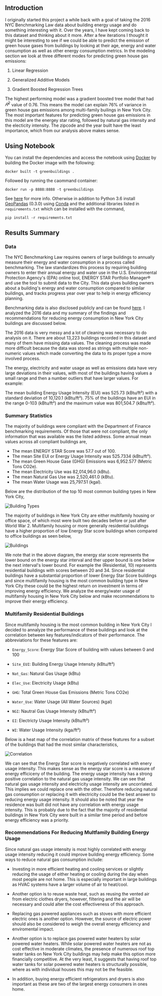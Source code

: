 
## Introduction
I originally started this project a while back with a goal of taking the 2016 NYC Benchmarking Law data about building energy usage and do something interesting with it. Over the years, I have kept coming back to this dataset and thinking about it more. After a few iterations I thought it might be interesting to see if we could be able to predict the emission of green house gases from buildings by looking at their age, energy and water consumption as well as other energy consumption metrics. In the modeling section we look at three different modes for predicting green house gas emissions:

1. Linear Regression

2. Generalized Additive Models

3. Gradient Boosted Regression Trees

The highest performing model was a gradient boosted tree model that had $𝑅^{2}$ value of 0.76. This means the model can explain 76% of variance in green house gas emissions among multi-family builings in New York City. The most important features for predicting green house gas emissions in this model are the energey star rating, followed by natural gas intensity and the electicity intensity. The zipcode and the year built have the least importance, which from our analysis above makes sense.


## Using Notebook

You can install the dependencies and access the notebook using <a href="https://www.docker.com/">Docker</a> by building the Docker image with the following:


	docker built -t greenbuildings .

Followed by running the caommand container:

	docker run -p 8888:8888 -t greenbuildings


See <a href="https://jupyter-docker-stacks.readthedocs.io/en/latest/index.html">here</a> for more info.  Otherwise in addition to Python 3.6 install <a href="http://geopandas.org/">GeoPandas</a> (0.3.0) using <a href="https://conda.io/en/latest/">Conda</a> and the additional libraries listed in <code>requirements.txt</code> which can be installed with the command,

	pip install -r requirements.txt



## Results Summary

### Data 

The NYC Benchmarking Law requires owners of large buildings to annually measure their energy and water consumption in a process called benchmarking. The law standardizes this process by requiring building owners to enter their annual energy and water use in the U.S. Environmental Protection Agency's (EPA) online tool, ENERGY STAR Portfolio Manager® and use the tool to submit data to the City. This data gives building owners about a building's energy and water consumption compared to similar buildings, and tracks progress year over year to help in energy efficiency planning.

Benchmarking data is also disclosed publicly and can be found <a href="http://www.nyc.gov/html/gbee/html/plan/ll84_scores.shtml">here</a>.  I analyzed the 2016 data and my summary of the findings and recommendations for reducing energy consumption in New York City buildings are discussed below. 

The 2016 data is very messy and a lot of cleaning was necessary to do analysis on it.  There are about 13,223 buildings recorded in this dataset and many of them have missing data values. The cleaning process was made more difficult because the data was stored as strings with multiple non-numeric values which made converting the data to its proper type a more involved process.

The energy, electricity and water usage as well as emissions data have very large deviations in their values, with most of the buildings having values a small range and then a number outliers that have larger values. For example:

The mean building Energy Usage Intensity (EUI) was 525.73 (kBtu/ft²) with a standard deviation of 10,120.1 (kBtu/ft²).  75% of the buildings have an EUI in the range 0-103 (kBtu/ft²) and the maximum value was 801,504.7 (kBtu/ft²).


### Summary Statistics

The majority of buildings were compliant with the Department of Finance benchmarking requirements. Of those that were not compliant, the only information that was available was the listed address. Some annual mean values across all compliant buildings are,
- The mean ENERGY STAR Score was 57.7 out of 100.
- The mean Site EUI or Energy Usage Intensity was 525.7334 (kBtu/ft²).
- The mean Green House Gase (GHG) Emissions was 6,952.577 (Metric Tons CO2e).
- The mean Electricity Use was 82,014,96.0 (kBtu).
- The mean Natural Gas Use was 2,520,461.0 (kBtu).
- The mean Water Usage was 25,797.51 (kgal).


Below are the distribution of the top 10 most common building types in New York City,

![Building Types](images/building_type.png)

The majority of buildings in New York City are either multifamily housing or office space, of which most were built two decades before or just after World War 2. Multifamily housing or more generally residential buildings have a higher proportion of low Energy Star score buildings when compared to office buildings as seen below,

![Buildings](images/Energy_Star.png)

We note that in the above diagram, the energy star score represents the lower bound on the energy star interval and ther upper bound is one below the next interval's lower bound. For example the (Residential, 10) represents residential buildings with scores between 20 and 34. Since residential buildings have a substantial proportion of lower Energy Star Score buildings and since multifamily housing is the most common building type in New York City these could be the highest return on investment in terms of improving energy efficiency. We analyze the energy/water usage of multifamily housing in New York City below and make recommendations to improve their energy efficiency.



### Multifamily Residential Buildings

Since multifamily housing is the most common building in New York City I decided to annalyze the performance of these buildings and look at the correlation between key features/indicators of their performance.  The abbreviations for these features are:

- <code>Energy_Score</code>: Energy Star Score of building with values between 0 and 100

- <code>Site_EUI</code>: Building Energy Usage Intensity (kBtu/ft²) 

- <code>Nat_Gas</code>: Natural Gas Usage (kBtu) 

- <code>Elec_Use</code>: Electricity Usage (kBtu) 

- <code>GHG</code>: Total Green House Gas Emissions (Metric Tons CO2e)
 
- <code>Water_Use</code>: Water Usage (All Water Sources) (kgal) 

- <code>NGI</code>: Nautral Gas Usage Intensity (kBtu/ft²) 

- <code>EI</code>: Electricty Usage Intensity (kBtu/ft²) 

- <code>WI</code>: Water Usage Intensity (kga/ft²)


Below is a heat map of the correlation matrix of these features for a subset of the buildings that had the most similar characteristics,

![Correlation](images/Correlations.png)

We can see that the Energy Star score is negatively correlated with enery usage intensity. This makes sense as the energy star score is a measure of energy efficiceny of the building.  The energy usage intensity has a strong positive correlation to the natural gas usage intensity.  We can see that natural gas usage intensity and electricity usage intensity are uncorrlated.  This implies we could replace one with the other.  Therefore reducing natural gas consumption or replacing it with electricity could be the best answer to reducing energy usage intensity.  It should also be noted that year the residence was built did not have any correlation with energy usage intensity. This is probably due to the fact that the majority of residential buildings in New York City were built in a similar time period and before energy efficiency was a priority.

### Recommendations For Reducing Multfamily Building Energy Usage

Since natural gas usage intensity is most highly correlated with energy usage intensity reducing it could improve building energy efficiency.  Some ways to reduce natural gas consumption include:

- Investing in more efficient heating and cooling services or slightly reducing the usage of either heating or cooling during the day when most people are not home. This is especially important in large buildings as HVAC systems have a larger volume of air to heat/cool.


- Another option is to reuse waste heat, such as reusing the vented air from electric clothes dryers, however, filtering and the air will be necessary and could alter the cost effectiveness of this approach.


- Replacing gas powered appliances such as stoves with more efficient electric ones is another option.  However, the source of electric power should also be considered to weigh the overall energy efficiency and enviromental impact.


- Another option is to replace gas powered water heaters by solar powered water heaters. While solar powered water heaters are not as cost effective in moderate climates, the presence of numerous roof top water tanks on New York City buildings may help make this option more financially competitive.  At the very least, it suggests that having roof top water tanks for solar powered water heaters is structurally possible, where as with individual houses this may not be the feasible.


- In addition, buying energy efficient refrigerators and dryers is also important as these are two of the largest energy consumers in ones home.


